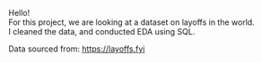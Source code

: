 Hello!\
For this project, we are looking at a dataset on layoffs in the world.\
I cleaned the data, and conducted EDA using SQL.

Data sourced from: https://layoffs.fyi
